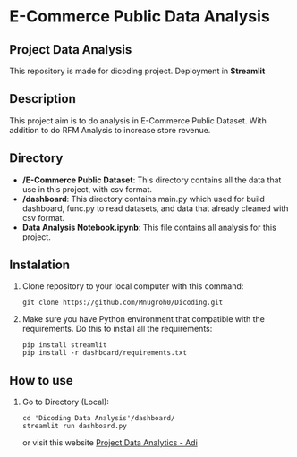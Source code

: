 # **E-Commerce Public Data Analysis**

## Project Data Analysis

This repository is made for dicoding project. Deployment in **Streamlit** 

## Description

This project aim is to do analysis in E-Commerce Public Dataset. With addition to do RFM Analysis to increase store revenue.

## Directory

- **/E-Commerce Public Dataset**: This directory contains all the data that use in this project, with csv format.
- **/dashboard**: This directory contains main.py which used for build dashboard, func.py to read datasets, and data that already cleaned with csv format.
- **Data Analysis Notebook.ipynb**: This file contains all analysis for this project.

## Instalation

1. Clone repository to your local computer with this command:

   ```shell
   git clone https://github.com/Mnugroh0/Dicoding.git 
   ```

2. Make sure you have Python environment that compatible with the requirements. Do this to install all the requirements:

   ```shell
   pip install streamlit
   pip install -r dashboard/requirements.txt
   ```

## How to use

1. Go to Directory (Local):

   ```shell
   cd 'Dicoding Data Analysis'/dashboard/
   streamlit run dashboard.py
   ```

   or visit this website [Project Data Analytics - Adi](https://dicoding-v4w8jkyg8myxvjmeag2nrd.streamlit.app/)
